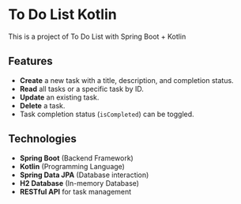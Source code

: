 # To Do List Kotlin

This is a project of To Do List with Spring Boot + Kotlin

## Features

- **Create** a new task with a title, description, and completion status.
- **Read** all tasks or a specific task by ID.
- **Update** an existing task.
- **Delete** a task.
- Task completion status (`isCompleted`) can be toggled.

## Technologies

- **Spring Boot** (Backend Framework)
- **Kotlin** (Programming Language)
- **Spring Data JPA** (Database interaction)
- **H2 Database** (In-memory Database)
- **RESTful API** for task management
